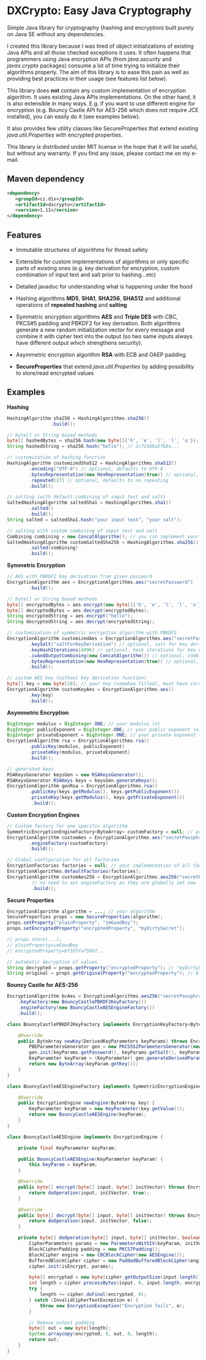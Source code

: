 DXCrypto: Easy Java Cryptography
================================
Simple Java library for cryptography (hashing and encryption) built purely on Java SE without any dependencies.

I created this library because I was tired of object initializations of existing Java APIs and all those checked
exceptions it uses. It often happens that programmers using Java encryption APIs (from *java.security* and
*javax.crypto* packages) consume a lot of time trying to initialize their algorithms properly. The aim of this library
is to ease this pain as well as providing best practices in their usage (see features list below).

This library does **not** contain any custom implementation of encryption algorithm. It uses existing Java APIs
implementations. On the other hand, it is also extensible in many ways. E.g. if you want to use different
engine for encryption (e.g. Bouncy Castle API for AES-256 which does not require JCE installed), you can easily
do it (see examples below).

It also provides few utility classes like SecureProperties that extend existing *java.util.Properties* with
encrypted properties.

This library is distributed under MIT license in the hope that it will be useful, but without any warranty.
If you find any issue, please contact me on my e-mail.

Maven dependency
----------------

```xml
<dependency>
   <groupId>cz.d1x</groupId>
   <artifactId>dxcrypto</artifactId>
   <version>1.11</version>
</dependency>
```

Features
--------

- Immutable structures of algorithms for thread safety

- Extensible for custom implementations of algorithms or only specific parts of existing ones (e.g. key derivation
for encryption, custom combination of input text and salt prior to hashing...etc)

- Detailed javadoc for understanding what is happening under the hood

- Hashing algorithms **MD5**, **SHA1**, **SHA256**, **SHA512** and additional operations of **repeated hashing** 
and **salting** 

- Symmetric encryption algorithms **AES** and **Triple DES** with CBC, PKCS#5 padding and PBKDF2 for key derivation.
Both algorithms generate a new random initialization vector for every message and combine it with cipher text
into the output (so two same inputs always have different output which strengthens security).

- Asymmetric encryption algorithm **RSA** with ECB and OAEP padding

- **SecureProperties** that extend *java.util.Properties* by adding possibility to store/read encrypted values

Examples
--------
**Hashing**
```java
HashingAlgorithm sha256 = HashingAlgorithms.sha256()
                .build();

// byte[] or String based methods
byte[] hashedBytes = sha256.hash(new byte[]{'h', 'e', 'l', 'l', 'o'});
String hashedString = sha256.hash("hello"); // 2cf24dba5fb0a...

// customization of hashing function
HashingAlgorithm customizedSha512 = HashingAlgorithms.sha512()
        .encoding("UTF-8") // optional, defaults to UTF-8
        .bytesRepresentation(new HexRepresentation(true)) // optional, defaults to lower-cased HEX
        .repeated(27) // optional, defaults to no repeating
        .build();

// salting (with default combining of input text and salt)
SaltedHashingAlgorithm saltedSha1 = HashingAlgorithms.sha1()
        .salted()
        .build();
String salted = saltedSha1.hash("your input text", "your salt");

// salting with custom combining of input text and salt
Combining combining = new ConcatAlgorithm(); // you can implement your custom combining
SaltedHashingAlgorithm customSaltedSha256 = HashingAlgorithms.sha256()
        .salted(combining)
        .build();
```

**Symmetric Encryption**
```java
// AES with PBKDF2 key derivation from given password
EncryptionAlgorithm aes = EncryptionAlgorithms.aes("secretPassword")
        .build();

// byte[] or String based methods
byte[] encryptedBytes = aes.encrypt(new byte[]{'h', 'e', 'l', 'l', 'o'});
byte[] decryptedBytes = aes.decrypt(encryptedBytes);
String encryptedString = aes.encrypt("hello");
String decryptedString = aes.decrypt(encryptedString);

// customization of symmetric encryption algorithm with PBKDF2
EncryptionAlgorithm customizedAes = EncryptionAlgorithms.aes("secretPassphrase")
        .keySalt("saltForKeyDerivation") // optional, salt for key derivation
        .keyHashIterations(4096) // optional, hash iterations for key derivation
        .ivAndOutputCombining(new ConcatAlgorithm()) // optional, combining IV and output
        .bytesRepresentation(new HexRepresentation(true)) // optional, how to represent bytes
        .build();

// custom AES key (without key derivation function)
byte[] key = new byte[16]; // your key (somehow filled), must have correct size for algorithm!
EncryptionAlgorithm customKeyAes = EncryptionAlgorithms.aes()
        .key(key)
        .build();
```

**Asymmetric Encryption**
```java
BigInteger modulus = BigInteger.ONE; // your modulus (n)
BigInteger publicExponent = BigInteger.ONE; // your public exponent (e)
BigInteger privateExponent = BigInteger.ONE; // your private exponent (d)
EncryptionAlgorithm rsa = EncryptionAlgorithms.rsa()
        .publicKey(modulus, publicExponent)
        .privateKey(modulus, privateExponent)
        .build();

// generated keys
RSAKeysGenerator keysGen = new RSAKeysGenerator();
RSAKeysGenerator.RSAKeys keys = keysGen.generateKeys();
EncryptionAlgorithm genRsa = EncryptionAlgorithms.rsa()
        .publicKey(keys.getModulus(), keys.getPublicExponent())
        .privateKey(keys.getModulus(), keys.getPrivateExponent())
         .build();
```

**Custom Encryption Engines**
```java
// Custom factory for one specific algorithm
SymmetricEncryptionEngineFactory<ByteArray> customFactory = null; // your implementation
EncryptionAlgorithm customAes = EncryptionAlgorithms.aes("secretPassphrase")
        .engineFactory(customFactory)
        .build();

// Global configuration for all factories
EncryptionFactories factories = null; // your implementation of all factories
EncryptionAlgorithms.defaultFactories(factories);
EncryptionAlgorithm customAes256 = EncryptionAlgorithms.aes256("secretPassphrase")
         // no need to set engineFactory as they are globally set now
         .build();
```

**Secure Properties**
```java
EncryptionAlgorithm algorithm = ...; // your algorithm
SecureProperties props = new SecureProperties(algorithm);
props.setProperty("plainProperty", "imGoodBoy");
props.setEncryptedProperty("encryptedProperty", "myDirtySecret");

// props.store(...);
// plainProperty=imGoodBoy
// encryptedProperty=bf165faf5067...

// automatic decryption of values
String decrypted = props.getProperty("encryptedProperty"); // "myDirtySecret"
String original = props.getOriginalProperty("encryptedProperty"); // bf165...
```

**Bouncy Castle for AES-256**
```java
EncryptionAlgorithm bcAes = EncryptionAlgorithms.aes256("secretPassphrase")
    .keyFactory(new BouncyCastlePBKDF2KeyFactory())
    .engineFactory(new BouncyCastleAESEngineFactory())
    .build();

class BouncyCastlePBKDF2KeyFactory implements EncryptionKeyFactory<ByteArray, DerivedKeyParameters> {

    @Override
    public ByteArray newKey(DerivedKeyParameters keyParams) throws EncryptionException {
        PBEParametersGenerator gen = new PKCS5S2ParametersGenerator(new SHA1Digest());
        gen.init(keyParams.getPassword(), keyParams.getSalt(), keyParams.getIterations());
        KeyParameter keyParam = (KeyParameter) gen.generateDerivedParameters(keyParams.getKeySize());
        return new ByteArray(keyParam.getKey());
    }
}

class BouncyCastleAESEngineFactory implements SymmetricEncryptionEngineFactory<ByteArray> {

    @Override
    public EncryptionEngine newEngine(ByteArray key) {
        KeyParameter keyParam = new KeyParameter(key.getValue());
        return new BouncyCastleAESEngine(keyParam);
    }
}

class BouncyCastleAESEngine implements EncryptionEngine {

    private final KeyParameter keyParam;

    public BouncyCastleAESEngine(KeyParameter keyParam) {
        this.keyParam = keyParam;
    }

    @Override
    public byte[] encrypt(byte[] input, byte[] initVector) throws EncryptionException {
        return doOperation(input, initVector, true);
    }

    @Override
    public byte[] decrypt(byte[] input, byte[] initVector) throws EncryptionException {
        return doOperation(input, initVector, false);
    }

    private byte[] doOperation(byte[] input, byte[] initVector, boolean isEncrypt) {
        CipherParameters params = new ParametersWithIV(keyParam, initVector);
        BlockCipherPadding padding = new PKCS7Padding();
        BlockCipher engine = new CBCBlockCipher(new AESEngine());
        BufferedBlockCipher cipher = new PaddedBufferedBlockCipher(engine, padding);
        cipher.init(isEncrypt, params);

        byte[] encrypted = new byte[cipher.getOutputSize(input.length)];
        int length = cipher.processBytes(input, 0, input.length, encrypted, 0);
        try {
            length += cipher.doFinal(encrypted, 0);
        } catch (InvalidCipherTextException e) {
            throw new EncryptionException("Encryption fails", e);
        }

        // Remove output padding
        byte[] out = new byte[length];
        System.arraycopy(encrypted, 0, out, 0, length);
        return out;
    }
}
```
